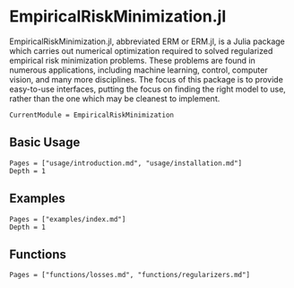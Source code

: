 # EmpiricalRiskMinimization.jl

EmpiricalRiskMinimization.jl, abbreviated ERM or ERM.jl,
is a Julia package which carries out numerical optimization 
required to solved regularized empirical risk minimization problems. These problems 
are found in numerous applications, including machine learning, control, computer vision, and 
many more disciplines. The focus of this package is to provide easy-to-use interfaces, 
putting the focus on finding the right model to use, rather than the one which may be cleanest 
to implement. 

```@meta
CurrentModule = EmpiricalRiskMinimization
```

## Basic Usage
```@contents
Pages = ["usage/introduction.md", "usage/installation.md"]
Depth = 1
```

## Examples
```@contents
Pages = ["examples/index.md"]
Depth = 1
```

## Functions

```@contents
Pages = ["functions/losses.md", "functions/regularizers.md"]
```
